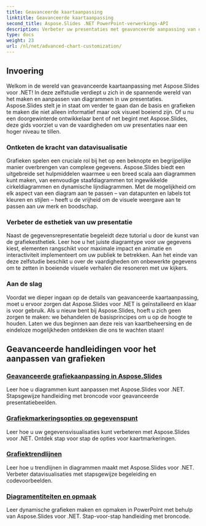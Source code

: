 ```yaml
---
title: Geavanceerde kaartaanpassing
linktitle: Geavanceerde kaartaanpassing
second_title: Aspose.Slides .NET PowerPoint-verwerkings-API
description: Verbeter uw presentaties met geavanceerde aanpassing van diagrammen met Aspose.Slides voor .NET. Leer hoe u visueel verbluffende grafieken kunt maken en deze kunt afstemmen op uw exacte behoeften.
type: docs
weight: 23
url: /nl/net/advanced-chart-customization/
---
```


## Invoering

Welkom in de wereld van geavanceerde kaartaanpassing met Aspose.Slides voor .NET! In deze zelfstudie verdiept u zich in de spannende wereld van het maken en aanpassen van diagrammen in uw presentaties. Aspose.Slides stelt je in staat om verder te gaan dan de basis en grafieken te maken die niet alleen informatief maar ook visueel boeiend zijn. Of u nu een doorgewinterde ontwikkelaar bent of net begint met Aspose.Slides, deze gids voorziet u van de vaardigheden om uw presentaties naar een hoger niveau te tillen.

### Ontketen de kracht van datavisualisatie

Grafieken spelen een cruciale rol bij het op een beknopte en begrijpelijke manier overbrengen van complexe gegevens. Aspose.Slides biedt een uitgebreide set hulpmiddelen waarmee u een breed scala aan diagrammen kunt maken, van eenvoudige staafdiagrammen tot ingewikkelde cirkeldiagrammen en dynamische lijndiagrammen. Met de mogelijkheid om elk aspect van een diagram aan te passen – van datapunten en labels tot kleuren en stijlen – heeft u de vrijheid om de visuele weergave aan te passen aan uw merk en boodschap.

### Verbeter de esthetiek van uw presentatie

Naast de gegevensrepresentatie begeleidt deze tutorial u door de kunst van de grafiekesthetiek. Leer hoe u het juiste diagramtype voor uw gegevens kiest, elementen rangschikt voor maximale impact en animatie en interactiviteit implementeert om uw publiek te betrekken. Aan het einde van deze zelfstudie beschikt u over de vaardigheden om onbewerkte gegevens om te zetten in boeiende visuele verhalen die resoneren met uw kijkers.

### Aan de slag

Voordat we dieper ingaan op de details van geavanceerde kaartaanpassing, moet u ervoor zorgen dat Aspose.Slides voor .NET is geïnstalleerd en klaar is voor gebruik. Als u nieuw bent bij Aspose.Slides, hoeft u zich geen zorgen te maken: we behandelen de basisprincipes om u op de hoogte te houden. Laten we dus beginnen aan deze reis van kaartbeheersing en de eindeloze mogelijkheden ontdekken die ons te wachten staan!

## Geavanceerde handleidingen voor het aanpassen van grafieken
### [Geavanceerde grafiekaanpassing in Aspose.Slides](./advanced-chart-customization/)
Leer hoe u diagrammen kunt aanpassen met Aspose.Slides voor .NET. Stapsgewijze handleiding met broncode voor geavanceerde presentatiebeelden.
### [Grafiekmarkeringsopties op gegevenspunt](./chart-marker-options-on-data-point/)
Leer hoe u uw gegevensvisualisaties kunt verbeteren met Aspose.Slides voor .NET. Ontdek stap voor stap de opties voor kaartmarkeringen.
### [Grafiektrendlijnen](./chart-trend-lines/)
Leer hoe u trendlijnen in diagrammen maakt met Aspose.Slides voor .NET. Verbeter datavisualisaties met stapsgewijze begeleiding en codevoorbeelden.
### [Diagramentiteiten en opmaak](./chart-entities/)
Leer dynamische grafieken maken en opmaken in PowerPoint met behulp van Aspose.Slides voor .NET. Stap-voor-stap handleiding met broncode.